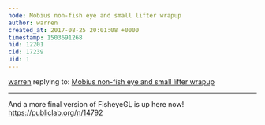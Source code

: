 ```yaml
---
node: Mobius non-fish eye and small lifter wrapup
author: warren
created_at: 2017-08-25 20:01:08 +0000
timestamp: 1503691268
nid: 12201
cid: 17239
uid: 1
---
```




[warren](../profile/warren) replying to: [Mobius non-fish eye and small lifter wrapup](../notes/patcoyle/09-07-2015/mobius-non-fish-eye-and-small-lifter-wrapup)

----
And a more final version of FisheyeGL is up here now! https://publiclab.org/n/14792